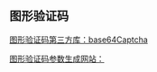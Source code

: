 ## 图形验证码

[图形验证码第三方库：base64Captcha](https://github.com/mojocn/base64Captcha)

[图形验证码参数生成网站：](https://captcha.mojotv.cn/)